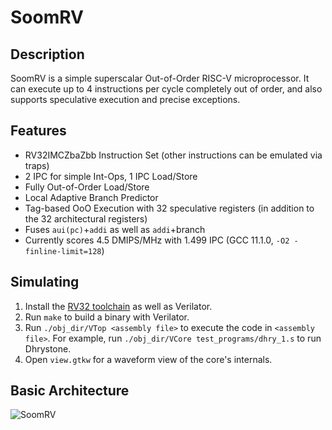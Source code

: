 # SoomRV
## Description
SoomRV is a simple superscalar Out-of-Order RISC-V microprocessor. It can execute up to 4 instructions per cycle completely out of order, and also supports speculative execution and precise exceptions.

## Features
- RV32IMCZbaZbb Instruction Set (other instructions can be emulated via traps)
- 2 IPC for simple Int-Ops, 1 IPC Load/Store
- Fully Out-of-Order Load/Store
- Local Adaptive Branch Predictor
- Tag-based OoO Execution with 32 speculative registers (in addition to the 32 architectural registers)
- Fuses `aui(pc)`+`addi` as well as `addi`+branch
- Currently scores 4.5 DMIPS/MHz with 1.499 IPC (GCC 11.1.0, `-O2 -finline-limit=128`)

## Simulating
1. Install the [RV32 toolchain](https://github.com/riscv-collab/riscv-gnu-toolchain) as well as Verilator.
2. Run `make` to build a binary with Verilator.
3. Run `./obj_dir/VTop <assembly file>` to execute the code in `<assembly file>`. For example, run `./obj_dir/VCore test_programs/dhry_1.s` to run Dhrystone.
4. Open `view.gtkw` for a waveform view of the core's internals.

## Basic Architecture
![SoomRV](https://user-images.githubusercontent.com/39701487/218574949-e18bcb51-5050-4f99-82a6-c8ea58c11a93.png)
